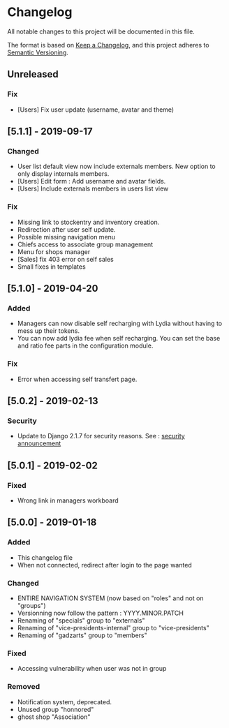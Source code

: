 # Changelog
All notable changes to this project will be documented in this file.

The format is based on [Keep a Changelog](https://keepachangelog.com/en/1.0.0/),
and this project adheres to [Semantic Versioning](https://semver.org/spec/v2.0.0.html).

## Unreleased
### Fix
- [Users] Fix user update (username, avatar and theme)


## [5.1.1] - 2019-09-17
### Changed
- User list default view now include externals members. New option to only display internals members.
- [Users] Edit form : Add username and avatar fields.
- [Users] Include externals members in users list view

### Fix
- Missing link to stockentry and inventory creation.
- Redirection after user self update.
- Possible missing navigation menu
- Chiefs access to associate group management
- Menu for shops manager
- [Sales] fix 403 error on self sales
- Small fixes in templates


## [5.1.0] - 2019-04-20
### Added
- Managers can now disable self recharging with Lydia without having to mess up their tokens.
- You can now add lydia fee when self recharging. You can set the base and ratio fee parts in the configuration module.

### Fix
- Error when accessing self transfert page.

## [5.0.2] - 2019-02-13
### Security
- Update to Django 2.1.7 for security reasons. See : [security announcement](https://www.djangoproject.com/weblog/2019/feb/11/security-releases/)

## [5.0.1] - 2019-02-02
### Fixed
- Wrong link in managers workboard

## [5.0.0] - 2019-01-18
### Added
- This changelog file
- When not connected, redirect after login to the page wanted

### Changed
- ENTIRE NAVIGATION SYSTEM (now based on "roles" and not on "groups")
- Versionning now follow the pattern : YYYY.MINOR.PATCH
- Renaming of "specials" group to "externals"
- Renaming of "vice-presidents-internal" group to "vice-presidents"
- Renaming of "gadzarts" group to "members"

### Fixed
- Accessing vulnerability when user was not in group

### Removed
- Notification system, deprecated.
- Unused group "honnored"
- ghost shop "Association"
